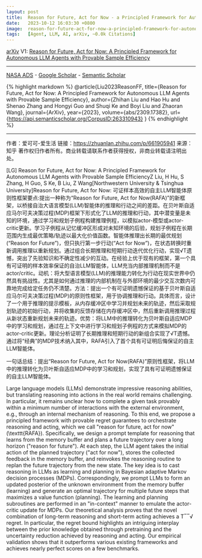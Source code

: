 ```yaml
---
layout: post
title:  Reason for Future, Act for Now - a Principled Framework for Autonomous Llm Agents with Provable Sample Efficiency
date:   2023-10-12 16:03:30 +0800
image:  reason-for-future-act-for-now-a-principled-framework-for-autonomous-llm-agents-with-provable-sample-efficiency_squared.jpg
tags:   [Agent, LLM, AI, arXiv, ~0.0k Citations]
---
```


[arXiv](https://arxiv.org/abs/2309.17382) V1: [Reason for Future, Act for Now: A Principled Framework for Autonomous LLM Agents with Provable Sample Efficiency](https://arxiv.org/pdf/2309.17382.pdf)

---
[NASA ADS](https) - 
[Google Scholar](https) - 
[Semantic Scholar](https://www.semanticscholar.org/paper/Reason-for-Future%2C-Act-for-Now%3A-A-Principled-for-Liu-Hu/d3ca116177369bf6fbe27de64506a2f401aca996)

{% highlight markdown %}
@article{Liu2023ReasonFF,
  title={Reason for Future, Act for Now: A Principled Framework for Autonomous LLM Agents with Provable Sample Efficiency},
  author={Zhihan Liu and Hao Hu and Shenao Zhang and Hongyi Guo and Shuqi Ke and Boyi Liu and Zhaoran Wang},
  journal={ArXiv},
  year={2023},
  volume={abs/2309.17382},
  url={https://api.semanticscholar.org/CorpusID:263310943}
}
{% endhighlight %}

---
作者：爱可可-爱生活
链接：https://zhuanlan.zhihu.com/p/661905941
来源：知乎
著作权归作者所有。商业转载请联系作者获得授权，非商业转载请注明出处。

[LG] Reason for Future, Act for Now: A Principled Framework for Autonomous LLM Agents with Provable Sample EfficiencyZ Liu, H Hu, S Zhang, H Guo, S Ke, B Liu, Z Wang[Northwestern University & Tsinghua University]Reason for Future, Act for Now: 可证样本高效的自主LLM智能体原则性框架要点:提出一种称为“Reason for Future, Act for Now(RAFA)”的新框架，以桥接自治大语言模型(LLM)智能体的推理和行动之间的差距。在贝叶斯自适应马尔可夫决策过程(MDP)框架下形式化了LLM的推理和行动，其中潜变量是未知的环境，通过学习和规划子例程构建推理例程，以模拟actor-模型或actor-critic更新。学习子例程从记忆缓冲区形成对未知环境的后验，规划子例程在长期范围内生成最优策略/轨迹以最大化价值函数。智能体推理出长期的最优规划(“Reason for Future”)，但只执行第一步行动(“Act for Now”)，在状态转换时重新调用推理以重新规划。通过组合长期推理和短期行动迭代优化行动，实现√T遗憾，突出了先验知识和不确定性减少的互动。在经验上优于现有的框架，第一个具有可证明的样本效率保证的自治LLM智能体，LLM充当内部推理机制而不是actor/critic。动机：将大型语言模型(LLM)的推理能力转化为行动在现实世界中仍然具有挑战性。尤其是如何通过推理的内部机制在与外部环境的最少交互次数内可靠地完成给定任务仍不清楚。方法：提出一个有可证明遗憾保证的基于贝叶斯自适应马尔可夫决策过程(MDP)的原则性框架，用于协调推理和行动。具体而言，设计了一个用于推理的提示模板，从内存缓冲区中学习并规划未来的轨迹，然后采取规划轨迹的初始行动，并将收集的反馈存储在内存缓冲区中，然后重新调用推理过程从新状态重新规划未来的轨迹。优势：将LLM中的推理转化为贝叶斯自适应MDP中的学习和规划，通过在上下文中进行学习和规划子例程的方式来模拟MDP的actor-critic更新。理论分析证明了长期推理和短期行动的新组合实现了√T遗憾。通过将“经典”的MDP技术纳入其中，RAFA引入了首个具有可证明后悔保证的自主LLM智能体。

一句话总结：提出“Reason for Future, Act for Now(RAFA)”原则性框架，将LLM中的推理转化为贝叶斯自适应MDP中的学习和规划，实现了具有可证明遗憾保证的自主LLM智能体。 

Large language models (LLMs) demonstrate impressive reasoning abilities, but translating reasoning into actions in the real world remains challenging. In particular, it remains unclear how to complete a given task provably within a minimum number of interactions with the external environment, e.g., through an internal mechanism of reasoning. To this end, we propose a principled framework with provable regret guarantees to orchestrate reasoning and acting, which we call "reason for future, act for now" (\texttt{RAFA}). Specifically, we design a prompt template for reasoning that learns from the memory buffer and plans a future trajectory over a long horizon ("reason for future"). At each step, the LLM agent takes the initial action of the planned trajectory ("act for now"), stores the collected feedback in the memory buffer, and reinvokes the reasoning routine to replan the future trajectory from the new state. The key idea is to cast reasoning in LLMs as learning and planning in Bayesian adaptive Markov decision processes (MDPs). Correspondingly, we prompt LLMs to form an updated posterior of the unknown environment from the memory buffer (learning) and generate an optimal trajectory for multiple future steps that maximizes a value function (planning). The learning and planning subroutines are performed in an "in-context" manner to emulate the actor-critic update for MDPs. Our theoretical analysis proves that the novel combination of long-term reasoning and short-term acting achieves a T‾‾√ regret. In particular, the regret bound highlights an intriguing interplay between the prior knowledge obtained through pretraining and the uncertainty reduction achieved by reasoning and acting. Our empirical validation shows that it outperforms various existing frameworks and achieves nearly perfect scores on a few benchmarks.